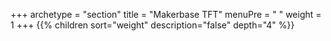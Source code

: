 +++
archetype = "section"
title = "Makerbase TFT"
menuPre = "<i class='fas fa-microchip'></i> "
weight = 1
+++
{{% children sort="weight" description="false" depth="4" %}}

